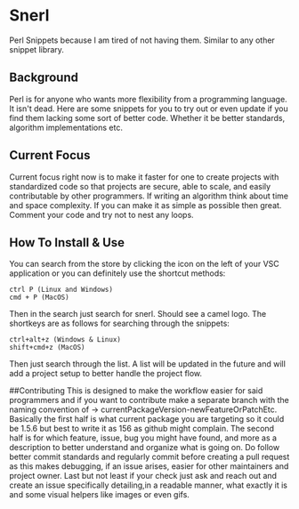 # Snerl
Perl Snippets because I am tired of not having them. Similar to any other snippet library.

## Background
Perl is for anyone who wants more flexibility from a programming language. It isn't dead. Here are some snippets for you to try out or even update if you find them lacking some sort of better code. Whether it be better standards, algorithm implementations etc.


## Current Focus

Current focus right now is to make it faster for one to create projects with standardized code so that projects are secure, able to scale, and easily contributable by other programmers. If writing an algorithm think about time and space complexity. If you can make it as simple as possible then great. Comment your code and try not to nest any loops. 

## How To Install & Use

You can search from the store by clicking the icon on the left of your VSC application or you can definitely use the shortcut methods:
``` 
ctrl P (Linux and Windows)
cmd + P (MacOS)
```
Then in the search just search for snerl. Should see a camel logo.
The shortkeys are as follows for searching through the snippets:

```
ctrl+alt+z (Windows & Linux)
shift+cmd+z (MacOS)

```
Then just search through the list. A list will be updated in the future and will add a project setup to better handle the project flow.

##Contributing
This is designed to make the workflow easier for said programmers and if you want to contribute make a separate branch with the naming convention of -> currentPackageVersion-newFeatureOrPatchEtc. Basically the first half is what current package you are targeting so it could be 1.5.6 but best to write it as 156 as github might complain. The second half is for which feature, issue, bug you might have found, and more as a description to better understand and organize what is going on. Do follow better commit standards and regularly commit before creating a pull request as this makes debugging, if an issue arises, easier for other maintainers and project owner. Last but not least if your check just ask and reach out and create an issue specifically detailing,in a readable manner, what exactly it is and some visual helpers like images or even gifs.
